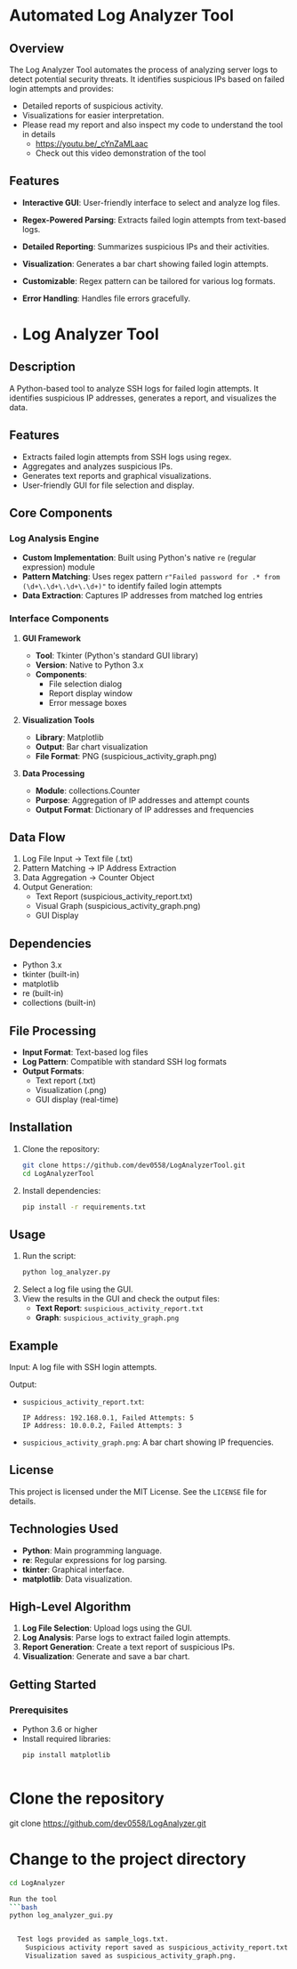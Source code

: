 # Automated Log Analyzer Tool

## Overview

The Log Analyzer Tool automates the process of analyzing server logs to detect potential security threats. It identifies suspicious IPs based on failed login attempts and provides:
- Detailed reports of suspicious activity.
- Visualizations for easier interpretation.
- Please read my report and also inspect my code to understand the tool in details
  - https://youtu.be/_cYnZaMLaac
  - Check out this video demonstration of the tool
## Features

- **Interactive GUI**: User-friendly interface to select and analyze log files.
- **Regex-Powered Parsing**: Extracts failed login attempts from text-based logs.
- **Detailed Reporting**: Summarizes suspicious IPs and their activities.
- **Visualization**: Generates a bar chart showing failed login attempts.
- **Customizable**: Regex pattern can be tailored for various log formats.
- **Error Handling**: Handles file errors gracefully.

-  # Log Analyzer Tool

## Description
A Python-based tool to analyze SSH logs for failed login attempts. It identifies suspicious IP addresses, generates a report, and visualizes the data.

## Features
- Extracts failed login attempts from SSH logs using regex.
- Aggregates and analyzes suspicious IPs.
- Generates text reports and graphical visualizations.
- User-friendly GUI for file selection and display.

## Core Components

### Log Analysis Engine
- **Custom Implementation**: Built using Python's native `re` (regular expression) module
- **Pattern Matching**: Uses regex pattern `r"Failed password for .* from (\d+\.\d+\.\d+\.\d+)"` to identify failed login attempts
- **Data Extraction**: Captures IP addresses from matched log entries

### Interface Components
1. **GUI Framework**
   - **Tool**: Tkinter (Python's standard GUI library)
   - **Version**: Native to Python 3.x
   - **Components**:
     - File selection dialog
     - Report display window
     - Error message boxes

2. **Visualization Tools**
   - **Library**: Matplotlib
   - **Output**: Bar chart visualization
   - **File Format**: PNG (suspicious_activity_graph.png)

3. **Data Processing**
   - **Module**: collections.Counter
   - **Purpose**: Aggregation of IP addresses and attempt counts
   - **Output Format**: Dictionary of IP addresses and frequencies

## Data Flow
1. Log File Input → Text file (.txt)
2. Pattern Matching → IP Address Extraction
3. Data Aggregation → Counter Object
4. Output Generation:
   - Text Report (suspicious_activity_report.txt)
   - Visual Graph (suspicious_activity_graph.png)
   - GUI Display

## Dependencies
- Python 3.x
- tkinter (built-in)
- matplotlib
- re (built-in)
- collections (built-in)

## File Processing
- **Input Format**: Text-based log files
- **Log Pattern**: Compatible with standard SSH log formats
- **Output Formats**:
  - Text report (.txt)
  - Visualization (.png)
  - GUI display (real-time)

## Installation
1. Clone the repository:
   ```bash
   git clone https://github.com/dev0558/LogAnalyzerTool.git
   cd LogAnalyzerTool
   ```
2. Install dependencies:
   ```bash
   pip install -r requirements.txt
   ```

## Usage
1. Run the script:
   ```bash
   python log_analyzer.py
   ```
2. Select a log file using the GUI.
3. View the results in the GUI and check the output files:
   - **Text Report**: `suspicious_activity_report.txt`
   - **Graph**: `suspicious_activity_graph.png`

## Example
Input: A log file with SSH login attempts.

Output:
- `suspicious_activity_report.txt`:
  ```
  IP Address: 192.168.0.1, Failed Attempts: 5
  IP Address: 10.0.0.2, Failed Attempts: 3
  ```
- `suspicious_activity_graph.png`: A bar chart showing IP frequencies.

## License
This project is licensed under the MIT License. See the `LICENSE` file for details.



## Technologies Used

- **Python**: Main programming language.
- **re**: Regular expressions for log parsing.
- **tkinter**: Graphical interface.
- **matplotlib**: Data visualization.

## High-Level Algorithm

1. **Log File Selection**: Upload logs using the GUI.
2. **Log Analysis**: Parse logs to extract failed login attempts.
3. **Report Generation**: Create a text report of suspicious IPs.
4. **Visualization**: Generate and save a bar chart.

## Getting Started

### Prerequisites
- Python 3.6 or higher
- Install required libraries:
  ```bash
  pip install matplotlib



# Clone the repository
git clone https://github.com/dev0558/LogAnalyzer.git

# Change to the project directory
```bash
cd LogAnalyzer

Run the tool
```bash
python log_analyzer_gui.py


  Test logs provided as sample_logs.txt.
    Suspicious activity report saved as suspicious_activity_report.txt.
    Visualization saved as suspicious_activity_graph.png.
    


